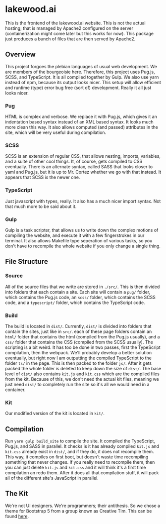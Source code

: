 # lakewood.ai
This is the frontend of the lakewood.ai website. This is not the actual hosting; that is managed by Apache2 configured on the server (containerization might come later but this works for now). This package just produces a bunch of files that are then served by Apache2.

## Overview
This project forgoes the plebian languages of usual web development. We are members of the bourgeoisie here. Therefore, this project uses Pug.js, SCSS, and TypeScript. It is all compiled together by Gulp. We also use yarn instead of npm, because its output looks nicer. This setup will allow efficient and runtime (type) error bug free (sort of) development. Really it all just looks nicer.

### Pug
HTML is complex and verbose. We replace it with Pug.js, which gives it an indentation based syntax instead of an XML based syntax. It looks much more clean this way. It also allows computed (and passed) attributes in the site, which will be very useful during compilation.

### SCSS
SCSS is an extension of regular CSS, that allows nesting, imports, variables, and a suite of other cool things. It, of course, gets compiled to CSS eventually. There is an alternate syntax, called SASS that looks closer to yaml and Pug.js, but it is up to Mr. Cortez whether we go with that instead. It appears that SCSS is the newer one.

### TypeScript
Just javascript with types, really. It also has a much nicer import syntax. Not that much more to be said about it.

### Gulp
Gulp is a task scripter, that allows us to write down the complex motions of compiling the website, and execute it with a few fingerstrokes in our terminal. It also allows Makefile type seperation of various tasks, so you don't have to recompile the whole website if you only change a single thing.

## File Structure
### Source
All of the source files that we write are stored in `./src/`. This is then divided into folders that each contain a site. Each site will contain a `pug/` folder, which contains the Pug.js code, an `scss/` folder, which contains the SCSS code, and a `typescript/` folder, which contains the TypeScript code.

### Build
The build is located in `dist/`. Currently, `dist/` is divided into folders that contain the sites, just like in `src/`. each of these page folders contain an `html/` folder that contains the html (compiled from the Pug.js usually), and a `css/` folder that contains the CSS (compiled from the SCSS usually). The scripting is a bit weird. It has too be done in two passes, first the TypeScript compilation, then the webpack. We'll probably develop a better solution eventually, but right now I am outputting the compiled TypeScript to the folder `ts/` in the page. This is then packed to the folder `js/`. After it gets packed the whole folder is deleted to keep down the size of `dist/`. The base level of `dist/` also contains `kit.js` and `kit.css` which are the compiled files from the kit. Because of this, we don't need the actual kit files, meaning we just need `dist/` to completely run the site so it's all we would need in a container.

### Kit
Our modified version of the kit is located in `kit/`.

## Compilation
Run `yarn gulp build_site` to compile the site. It compiled the TypeScript, Pug.js, and SASS in parallel. It checks is it has already compiled `kit.js` and `kit.css` already exist in `dist/`, and if they do, it does not recompile them. This way, it compiles on first boot, but doesn't waste time recompiling something that never changes. If you really need to recompile them, then you can just delete `kit.js` and `kit.css` and it will think it's a first time compilation an redo them. After it does all that compilation stuff, it will pack all of the different site's JavaScript in parallel.

## The Kit
We're not UI designers. We're programmers; their antithesis. So we chose a theme for Bootstrap 5 from a group known as Creative Tim. This can be found [here](https://www.creative-tim.com/product/material-dashboard).

